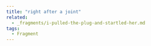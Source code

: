 ```yaml
---
title: "right after a joint"
related:
  - _fragments/i-pulled-the-plug-and-startled-her.md
tags:
  - Fragment
---
```

